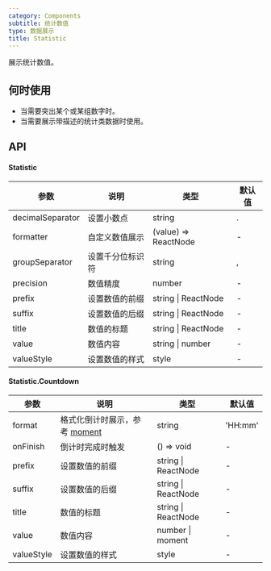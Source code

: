 ```yaml
---
category: Components
subtitle: 统计数值
type: 数据展示
title: Statistic
---
```


展示统计数值。

## 何时使用

- 当需要突出某个或某组数字时。
- 当需要展示带描述的统计类数据时使用。

## API

#### Statistic

| 参数             | 说明             | 类型                 | 默认值 |
| ---------------- | ---------------- | -------------------- | ------ |
| decimalSeparator | 设置小数点       | string               | .      |
| formatter        | 自定义数值展示   | (value) => ReactNode | -      |
| groupSeparator   | 设置千分位标识符 | string               | ,      |
| precision        | 数值精度         | number               | -      |
| prefix           | 设置数值的前缀   | string \| ReactNode  | -      |
| suffix           | 设置数值的后缀   | string \| ReactNode  | -      |
| title            | 数值的标题       | string \| ReactNode  | -      |
| value            | 数值内容         | string \| number     | -      |
| valueStyle       | 设置数值的样式   | style                | -      |

#### Statistic.Countdown

| 参数 | 说明 | 类型 | 默认值 |
| --- | --- | --- | --- |
| format | 格式化倒计时展示，参考 [moment](http://momentjs.com/) | string | 'HH:mm' |
| onFinish | 倒计时完成时触发 | () => void | - |
| prefix | 设置数值的前缀 | string \| ReactNode | - |
| suffix | 设置数值的后缀 | string \| ReactNode | - |
| title | 数值的标题 | string \| ReactNode | - |
| value | 数值内容 | number \| moment | - |
| valueStyle | 设置数值的样式 | style | - |
